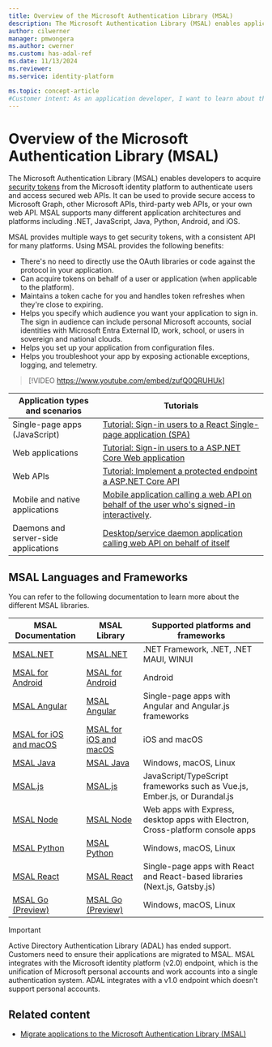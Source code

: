```yaml
---
title: Overview of the Microsoft Authentication Library (MSAL)
description: The Microsoft Authentication Library (MSAL) enables application developers to acquire tokens in order to call secured web APIs. These web APIs can be the Microsoft Graph, other Microsoft APIs, third-party web APIs, or your own web API. MSAL supports multiple application architectures and platforms.
author: cilwerner
manager: pmwongera
ms.author: cwerner
ms.custom: has-adal-ref
ms.date: 11/13/2024
ms.reviewer: 
ms.service: identity-platform

ms.topic: concept-article
#Customer intent: As an application developer, I want to learn about the Microsoft Authentication Library so I can decide if this platform meets my application development needs and requirements.
---
```


# Overview of the Microsoft Authentication Library (MSAL)

The Microsoft Authentication Library (MSAL) enables developers to acquire [security tokens](developer-glossary.md#security-token) from the Microsoft identity platform to authenticate users and access secured web APIs. It can be used to provide secure access to Microsoft Graph, other Microsoft APIs, third-party web APIs, or your own web API. MSAL supports many different application architectures and platforms including .NET, JavaScript, Java, Python, Android, and iOS.

MSAL provides multiple ways to get security tokens, with a consistent API for many platforms. Using MSAL provides the following benefits:

* There's no need to directly use the OAuth libraries or code against the protocol in your application.
* Can acquire tokens on behalf of a user or application (when applicable to the platform).
* Maintains a token cache for you and handles token refreshes when they're close to expiring.
* Helps you specify which audience you want your application to sign in. The sign in audience can include personal Microsoft accounts, social identities with Microsoft Entra External ID, work, school, or users in sovereign and national clouds.
* Helps you set up your application from configuration files.
* Helps you troubleshoot your app by exposing actionable exceptions, logging, and telemetry.

> [!VIDEO https://www.youtube.com/embed/zufQ0QRUHUk]

| Application types and scenarios | Tutorials |
| --- | --- |
| Single-page apps (JavaScript) | [Tutorial: Sign-in users to a React Single-page application (SPA)](tutorial-single-page-app-react-prepare-app.md) |
| Web applications | [Tutorial: Sign-in users to a ASP.NET Core Web application](tutorial-web-app-dotnet-prepare-app.md) |
| Web APIs | [Tutorial: Implement a protected endpoint a ASP.NET Core API](tutorial-web-api-dotnet-register-app.md) |
| Mobile and native applications | [Mobile application calling a web API on behalf of the user who's signed-in interactively](scenario-mobile-app-registration.md). |
| Daemons and server-side applications | [Desktop/service daemon application calling web API on behalf of itself](scenario-daemon-app-registration.md) |

## MSAL Languages and Frameworks

You can refer to the following documentation to learn more about the different MSAL libraries.

| MSAL Documentation | MSAL Library | Supported platforms and frameworks |
| --- | --- | --- |
| [MSAL.NET](/entra/msal/dotnet/) | [MSAL.NET](https://github.com/AzureAD/microsoft-authentication-library-for-dotnet)| .NET Framework, .NET, .NET MAUI, WINUI|
| [MSAL for Android](https://github.com/AzureAD/microsoft-authentication-library-for-android/tree/dev/docs) | [MSAL for Android](https://github.com/AzureAD/microsoft-authentication-library-for-android)|Android|
| [MSAL Angular](/javascript/api/@azure/msal-angular/) | [MSAL Angular](https://github.com/AzureAD/microsoft-authentication-library-for-js/tree/dev/lib/msal-angular)| Single-page apps with Angular and Angular.js frameworks|
| [MSAL for iOS and macOS](https://github.com/AzureAD/microsoft-authentication-library-for-objc/tree/dev/docs) | [MSAL for iOS and macOS](https://github.com/AzureAD/microsoft-authentication-library-for-objc)|iOS and macOS|
| [MSAL Java](/entra/msal/java/) | [MSAL Java](https://github.com/AzureAD/microsoft-authentication-library-for-java)|Windows, macOS, Linux|
| [MSAL.js](/javascript/api/overview/msal-overview) | [MSAL.js](https://github.com/AzureAD/microsoft-authentication-library-for-js/tree/dev/lib/msal-browser)| JavaScript/TypeScript frameworks such as Vue.js, Ember.js, or Durandal.js|
| [MSAL Node](/javascript/api/%40azure/msal-node/) | [MSAL Node](https://github.com/AzureAD/microsoft-authentication-library-for-js/tree/dev/lib/msal-node)|Web apps with Express, desktop apps with Electron, Cross-platform console apps |
| [MSAL Python](/entra/msal/python/) | [MSAL Python](https://github.com/AzureAD/microsoft-authentication-library-for-python)|Windows, macOS, Linux|
| [MSAL React](/javascript/api/%40azure/msal-react/) | [MSAL React](https://github.com/AzureAD/microsoft-authentication-library-for-js/tree/dev/lib/msal-react)| Single-page apps with React and React-based libraries (Next.js, Gatsby.js)|
| [MSAL Go (Preview)](/entra/msal/go/) | [MSAL Go (Preview)](https://github.com/AzureAD/microsoft-authentication-library-for-go)|Windows, macOS, Linux|

> [!IMPORTANT]
>
> Active Directory Authentication Library (ADAL) has ended support. Customers need to ensure their applications are migrated to MSAL. MSAL integrates with the Microsoft identity platform (v2.0) endpoint, which is the unification of Microsoft personal accounts and work accounts into a single authentication system. ADAL integrates with a v1.0 endpoint which doesn't support personal accounts. 

## Related content

- [Migrate applications to the Microsoft Authentication Library (MSAL)](msal-migration.md)
